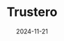 ---  
layout: startup_page  
title: "Trustero"  
id: "trustero.com"  
permalink: "/trusterotrustero.com11212024/"  
website: "https://www.trustero.com/"  
funding_round: "Series A"  
funding_amount: "$10.35M"  
investors: "Bright Pixel Capital, Engineering Capital, Zetta Ventures Partners, Vertex Ventures US"  
about: "Trustero uses AI to automate governance, risk, and compliance (GRC) functions. Its core product is the Trust Graph, which provides rapid, accurate GRC intelligence and helps organizations reduce compliance costs and time commitments. This AI-driven approach offers a significant improvement over traditional, manual GRC processes."  
markets: "AI, Security, Compliance, GRC, Data Security Software Products"  
hq: "Palo Alto, California, United States"  
founded_year: "2020"  
linkedin: "https://www.linkedin.com/company/trustero"  
twitter: "https://twitter.com/gotrustero"  
instagram: ""  
facebook: ""  
crunchbase: "https://www.crunchbase.com/organization/trustero"  
pitchbook: "https://pitchbook.com/profiles/company/493713-91"  

date_display: "21-Nov-2024"  
date: "2024-11-21"

# SEO Optimization  
meta_title: "Trustero - Series A Funding ($10.35M)"  
meta_description: "Trustero, Trustero uses AI to automate governance, risk, and compliance (GRC) functions. Its core product is the Trust Graph, which provides rapid, accurate GRC..."  
meta_keywords: "Trustero, AI, Security, Compliance, GRC, Data Security Software Products, Series A funding"  
canonical_url: "https://startup.projectstartups.com/trusterotrustero.com11212024/"  
---